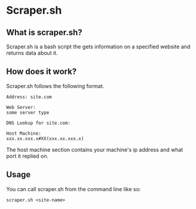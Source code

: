 # Scraper.sh

## What is scraper.sh?
Scraper.sh is a bash script the gets information on a specified website and returns data about it.

## How does it work?

Scraper.sh follows the following format.
```
Address: site.com

Web Server:
some server type

DNS Lookup for site.com:

Host Machine:
xxx.xx.xxx.x#XX(xxx.xx.xxx.x)
```

The host machine section contains your machine's ip address and what port it replied on.

## Usage
You can call scraper.sh from the command line like so:
```
scraper.sh <site-name>
```
